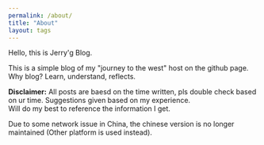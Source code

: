 ```yaml
---
permalink: /about/
title: "About"
layout: tags
---
```


Hello, this is Jerry'g Blog.

This is a simple blog of my "journey to the west" host on the github page.
Why blog? Learn, understand, reflects.

**Disclaimer:** 
All posts are baesd on the time written, pls double check based on ur time. Suggestions given based on my experience.  
Will do my best to reference the information I get.

Due to some network issue in China, the chinese version is no longer maintained (Other platform is used instead).   

